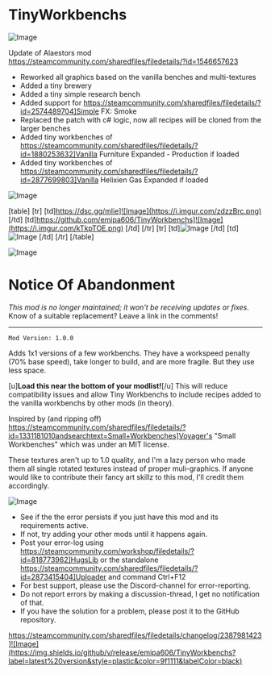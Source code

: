# TinyWorkbenchs

![Image](https://i.imgur.com/buuPQel.png)

Update of Alaestors mod
https://steamcommunity.com/sharedfiles/filedetails/?id=1546657623

- Reworked all graphics based on the vanilla benches and multi-textures
- Added a tiny brewery
- Added a tiny simple research bench
- Added support for https://steamcommunity.com/sharedfiles/filedetails/?id=2574489704]Simple FX: Smoke
- Replaced the patch with c# logic, now all recipes will be cloned from the larger benches
- Added tiny workbenches of https://steamcommunity.com/sharedfiles/filedetails/?id=1880253632]Vanilla Furniture Expanded - Production if loaded
- Added tiny workbenches of https://steamcommunity.com/sharedfiles/filedetails/?id=2877699803]Vanilla Helixien Gas Expanded if loaded

![Image](https://i.imgur.com/pufA0kM.png)


[table]
    [tr]
        [td]https://dsc.gg/mlie]![Image](https://i.imgur.com/zdzzBrc.png)
[/td]
        [td]https://github.com/emipa606/TinyWorkbenchs]![Image](https://i.imgur.com/kTkpTOE.png)
[/td]
    [/tr]
    [tr]
        [td]![Image](https://i.imgur.com/WjDSfUn.png)
[/td]
        [td]![Image](https://i.imgur.com/Be8E2qJ.png)
[/td]
    [/tr]
[/table]
	
![Image](https://i.imgur.com/Z4GOv8H.png)

# Notice Of Abandonment

*This mod is no longer maintained; it won't be receiving updates or fixes.*
Know of a suitable replacement? Leave a link in the comments!




----
	Mod Version: 1.0.0

Adds 1x1 versions of a few workbenchs. They have a workspeed penalty (70% base speed), take longer to build, and are more fragile. But they use less space.

[u]**Load this near the bottom of your modlist!**[/u] This will reduce compatibility issues and allow Tiny Workbenchs to include recipes added to the vanilla workbenchs by other mods (in theory).



Inspired by (and ripping off) https://steamcommunity.com/sharedfiles/filedetails/?id=1331181010andsearchtext=Small+Workbenches]Voyager's "Small Workbenches" which was under an MIT license.

These textures aren't up to 1.0 quality, and I'm a lazy person who made them all single rotated textures instead of proper muli-graphics. If anyone would like to contribute their fancy art skillz to this mod, I'll credit them accordingly.

![Image](https://i.imgur.com/PwoNOj4.png)



-  See if the the error persists if you just have this mod and its requirements active.
-  If not, try adding your other mods until it happens again.
-  Post your error-log using https://steamcommunity.com/workshop/filedetails/?id=818773962]HugsLib or the standalone https://steamcommunity.com/sharedfiles/filedetails/?id=2873415404]Uploader and command Ctrl+F12
-  For best support, please use the Discord-channel for error-reporting.
-  Do not report errors by making a discussion-thread, I get no notification of that.
-  If you have the solution for a problem, please post it to the GitHub repository.



https://steamcommunity.com/sharedfiles/filedetails/changelog/2387981423]![Image](https://img.shields.io/github/v/release/emipa606/TinyWorkbenchs?label=latest%20version&style=plastic&color=9f1111&labelColor=black)

